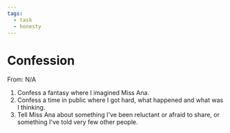 ```yaml
---
tags:
  - task
  - honesty
---
```


# Confession

From: N/A

1. Confess a fantasy where I imagined Miss Ana.
2. Confess a time in public where I got hard, what happened and what was I thinking.
3. Tell Miss Ana about something I've been reluctant or afraid to share, or something I've told very few other people.